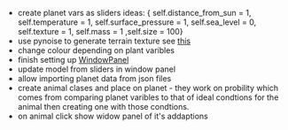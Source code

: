 - create planet vars as sliders ideas: {    self.distance_from_sun = 1, self.temperature = 1, self.surface_pressure = 1,  self.sea_level = 0, self.texture = 1, self.mass = 1 ,self.size = 100}
- use pynoise to generate terrain texture see [this](https://pynoise.readthedocs.io/en/latest/tutorial3.html#creating-the-terrain-height-map)
- change colour depending on plant varibles
- finish setting up [WindowPanel](https://www.ursinaengine.org/api_reference.html#WindowPanel)
- update model from sliders in window panel
- allow importing planet data from json files
- create animal clases and place on planet - they work on probility which comes from comparing planet varibles to that of ideal condtions for the animal then creating one with those condtions. 
- on animal click show widow panel of it's addaptions